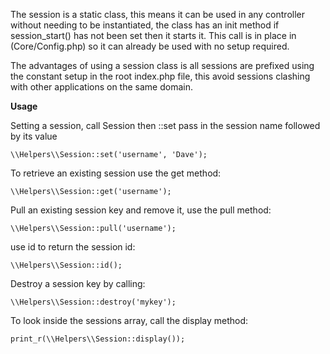 The session is a static class, this means it can be used in any controller without needing to be instantiated, the class has an init method if session_start() has not been set then it starts it. This call is in place in (Core/Config.php) so it can already be used with no setup required.

The advantages of using a session class is all sessions are prefixed using the constant setup in the root index.php file, this avoid sessions clashing with other applications on the same domain.

<b>Usage</b>

Setting a session, call Session then ::set pass in the session name followed by its value
```
\\Helpers\\Session::set('username', 'Dave');
```

To retrieve an existing session use the get method:
```
\\Helpers\\Session::get('username');
```

Pull an existing session key and remove it, use the pull method:
```
\\Helpers\\Session::pull('username');
```

use id to return the session id:
```
\\Helpers\\Session::id();
```

Destroy a session key  by calling:
```
\\Helpers\\Session::destroy('mykey');
```

To look inside the sessions array, call the display method:
```
print_r(\\Helpers\\Session::display());
```

